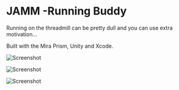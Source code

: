 # JAMM -Running Buddy

Running on the threadmill can be pretty dull and you can use extra motivation...

Built with the Mira Prism, Unity and Xcode.

![Screenshot](https://i.imgur.com/tDNlX4z.png)

![Screenshot](https://i.imgur.com/gQ4mV0V.jpg)

![Screenshot](https://i.imgur.com/3c8vDN0.jpg)